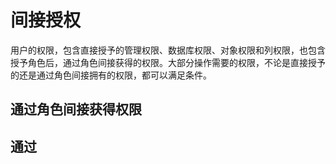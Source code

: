 # 间接授权

用户的权限，包含直接授予的管理权限、数据库权限、对象权限和列权限，也包含授予角色后，通过角色间接获得的权限。大部分操作需要的权限，不论是直接授予的还是通过角色间接拥有的权限，都可以满足条件。

## 通过角色间接获得权限


## 通过